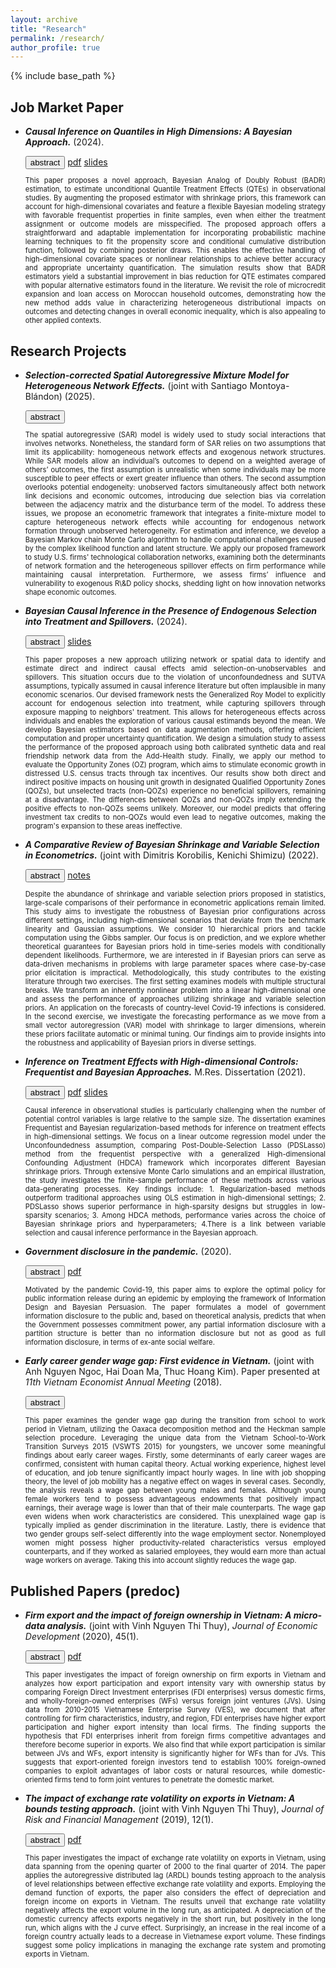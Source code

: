 ```yaml
---
layout: archive
title: "Research"
permalink: /research/
author_profile: true
---
```


{% include base_path %}


## Job Market Paper
- ***Causal Inference on Quantiles in High Dimensions: A Bayesian Approach.*** (2024).

  <div class="collapsible"> 
    <button class="button-4 collapsible-btn">abstract</button>
    <a class="button-4" href="../files/BADRQTE-DuongTrinh.pdf">pdf</a> 
    <a class="button-4" href="../files/BADRQTEslides.pdf">slides</a> 
  <div class="collapsible-content">
    <p style="text-align:justify;font-size:80%;">
      This paper proposes a novel approach, Bayesian Analog of Doubly Robust (BADR) estimation, to estimate unconditional Quantile Treatment Effects (QTEs) in observational studies. By augmenting the proposed estimator with shrinkage priors, this framework can account for high-dimensional covariates and feature a flexible Bayesian modeling strategy with favorable frequentist properties in finite samples, even when either the treatment assignment or outcome models are misspecified. The proposed approach offers a straightforward and adaptable implementation for incorporating probabilistic machine learning techniques to fit the propensity score and conditional cumulative distribution function, followed by combining posterior draws. This enables the effective handling of high-dimensional covariate spaces or nonlinear relationships to achieve better accuracy and appropriate uncertainty quantification. The simulation results show that BADR estimators yield a substantial improvement in bias reduction for QTE estimates compared with popular alternative estimators found in the literature. We revisit the role of microcredit expansion and loan access on Moroccan household outcomes, demonstrating how the new method adds value in characterizing heterogeneous distributional impacts on outcomes and detecting changes in overall economic inequality, which is also appealing to other applied contexts.
    </p>
  </div>
  </div>

## Research Projects

- ***Selection-corrected Spatial Autoregressive Mixture Model for Heterogeneous Network Effects.*** (joint with Santiago Montoya-Blándon) (2025).

  <div class="collapsible"> 
    <button class="button-4 collapsible-btn">abstract</button>
  <div class="collapsible-content" style="max-height: 80%">
    <p style="text-align:justify;font-size:80%;">
      The spatial autoregressive (SAR) model is widely used to study social interactions that involves networks. Nonetheless, the standard form of SAR relies on two assumptions that limit its applicability: homogeneous network effects and exogenous network structures. While SAR models allow an individual’s outcomes to depend on a weighted average of others’ outcomes, the first assumption is unrealistic when some individuals may be more susceptible to peer effects or exert greater influence than others. The second assumption overlooks potential endogeneity: unobserved factors simultaneously affect both network link decisions and economic outcomes, introducing due selection bias via correlation between the adjacency matrix and the disturbance term of the model. To address these issues, we propose an econometric framework that integrates a finite-mixture model to capture heterogeneous network effects while accounting for endogenous network formation through unobserved heterogeneity. For estimation and inference, we develop a Bayesian Markov chain Monte Carlo algorithm to handle computational challenges caused by the complex likelihood function and latent structure.  We apply our proposed framework to study U.S. firms' technological collaboration networks, examining both the determinants of network formation and the heterogeneous spillover effects on firm performance while maintaining causal interpretation. Furthermore, we assess firms’ influence and vulnerability to exogenous R\&D policy shocks, shedding light on how innovation networks shape economic outcomes.
    </p>
  </div>
  </div>


- ***Bayesian Causal Inference in the Presence of Endogenous Selection into Treatment and Spillovers.*** (2024).

  <div class="collapsible"> 
    <button class="button-4 collapsible-btn">abstract</button>
    <a class="button-4" href="../files/BayesianCIESslides.pdf">slides</a> 
  <div class="collapsible-content">
    <p style="text-align:justify;font-size:80%;">
      This paper proposes a new approach utilizing network or spatial data to identify and estimate direct and indirect causal effects amid selection-on-unobservables and spillovers. This situation occurs due to the violation of unconfoundedness and SUTVA assumptions, typically assumed in causal inference literature but often implausible in many economic scenarios. Our devised framework nests the Generalized Roy Model to explicitly account for endogenous selection into treatment, while capturing spillovers through exposure mapping to neighbors' treatment. This allows for heterogeneous effects across individuals and enables the exploration of various causal estimands beyond the mean. We develop Bayesian estimators based on data augmentation methods, offering efficient computation and proper uncertainty quantification. We design a simulation study to assess the performance of the proposed approach using both  calibrated synthetic data and real friendship network data from the Add-Health study. Finally, we apply our method to evaluate the Opportunity Zones (OZ) program, which aims to stimulate economic growth in distressed U.S. census tracts through tax incentives. Our results show both direct and indirect positive impacts on housing unit growth in designated Qualified Opportunity Zones (QOZs), but unselected tracts (non-QOZs) experience no beneficial spillovers, remaining at a disadvantage. The differences between QOZs and non-QOZs imply extending the positive effects to non-QOZs seems unlikely. Moreover, our model predicts that offering investment tax credits to non-QOZs would even lead to negative outcomes, making the program's expansion to these areas ineffective.
    </p>
  </div>
  </div>

- ***A Comparative Review of Bayesian Shrinkage and Variable Selection in Econometrics.*** (joint with Dimitris Korobilis, Kenichi Shimizu) (2022).

  <div class="collapsible"> 
    <button class="button-4 collapsible-btn">abstract</button>
    <a class="button-4" href="/research/kst">notes</a> 
  <div class="collapsible-content" style="max-height: 80%">
    <p style="text-align:justify;font-size:80%;">
      Despite the abundance of shrinkage and variable selection priors proposed in statistics, large-scale comparisons of their performance in econometric applications remain limited. This study aims to investigate the robustness of Bayesian prior configurations across different settings, including high-dimensional scenarios that deviate from the benchmark linearity and Gaussian assumptions. We consider 10 hierarchical priors and tackle computation using  the Gibbs sampler. Our focus is on prediction, and we explore whether theoretical guarantees for Bayesian priors hold in time-series models with conditionally dependent likelihoods. Furthermore, we are interested in if Bayesian priors can serve as data-driven mechanisms in problems with large parameter spaces where case-by-case prior elicitation is impractical. Methodologically, this study contributes to the existing literature through two exercises. The first setting examines models with multiple structural breaks. We transform an inherently nonlinear problem into a linear high-dimensional one and assess the performance of approaches utilizing shrinkage and variable selection priors. An application on the forecasts of country-level Covid-19 infections is considered. In the second exercise, we investigate the forecasting performance as we move from a small vector autoregression (VAR) model with shrinkage to larger dimensions, wherein these priors facilitate automatic or minimal tuning. Our findings aim to provide insights into the robustness and applicability of Bayesian priors in diverse settings.
    </p>
  </div>
  </div>
  
- ***Inference on Treatment Effects with High-dimensional Controls: Frequentist and Bayesian Approaches.*** M.Res. Dissertation (2021).

  <div class="collapsible"> 
    <button class="button-4 collapsible-btn">abstract</button>
    <a class="button-4" href="../files/MResDissertation-DuongTrinh.pdf">pdf</a> 
    <a class="button-4" href="../files/MResDissertation-slides.pdf">slides</a> 
  <div class="collapsible-content">
    <p style="text-align:justify;font-size:80%;">
      Causal inference in observational studies is particularly challenging when the number of potential control variables is large relative to the sample size. The dissertation examines Frequentist and Bayesian regularization-based methods for inference on treatment effects in high-dimensional settings. We focus on a linear outcome regression model under the Unconfoundedness assumption, comparing Post-Double-Selection Lasso (PDSLasso) method from the frequentist perspective with a generalized High-dimensional Confounding Adjustment (HDCA) framework which incorporates different Bayesian shrinkage priors. Through extensive Monte Carlo simulations and an empirical illustration, the study investigates the finite-sample performance of these methods across various data-generating processes. Key findings include: 1. Regularization-based methods outperform traditional approaches using OLS estimation in high-dimensional settings; 2. PDSLasso shows superior performance in high-sparsity designs but struggles in low-sparsity scenarios; 3. Among HDCA methods, performance varies across the choice of Bayesian shrinkage priors and hyperparameters; 4.There is a link between variable selection and causal inference performance in the Bayesian approach. 
    </p>
  </div>
  </div>

- ***Government disclosure in the pandemic.*** (2020).

  <div class="collapsible"> 
    <button class="button-4 collapsible-btn">abstract</button>
    <a class="button-4" href="../files/GovernmentDisclosure-DuongTrinh.pdf">pdf</a> 
  <div class="collapsible-content" style="max-height: 80%">
    <p style="text-align:justify;font-size:80%;">
      Motivated by the pandemic Covid-19, this paper aims to explore the optimal policy for public information release during an epidemic by employing the framework of Information Design and Bayesian Persuasion. The paper formulates a model of government information disclosure to the public and, based on theoretical analysis, predicts that when the Government possesses commitment power, any partial information disclosure with a partition structure is better than no information disclosure but not as good as full information disclosure, in terms of ex-ante social welfare.
    </p>
  </div>
  </div>

- ***Early career gender wage gap: First evidence in Vietnam.*** (joint with Anh Nguyen Ngoc, Hai Doan Ma, Thuc Hoang Kim). Paper presented at *11th Vietnam Economist Annual Meeting* (2018).

  <div class="collapsible"> 
    <button class="button-4 collapsible-btn">abstract</button>
  <div class="collapsible-content" style="max-height: 80%">
    <p style="text-align:justify;font-size:80%;">
      This paper examines the gender wage gap during the transition from school to work period in Vietnam, utilizing the Oaxaca decomposition method and the Heckman sample selection procedure. Leveraging the unique data from the Vietnam School-to-Work Transition Surveys 2015 (VSWTS 2015) for youngsters, we uncover some meaningful findings about early career wages. Firstly, some determinants of early career wages are confirmed, consistent with human capital theory. Actual working experience, highest level of education, and job tenure significantly impact hourly wages. In line with job shopping theory, the level of job mobility has a negative effect on wages in several cases. Secondly, the analysis reveals a wage gap between young males and females. Although young female workers tend to possess advantageous endowments that positively impact earnings, their average wage is lower than that of their male counterparts. The wage gap even widens when work characteristics are considered. This unexplained wage gap is typically implied as gender discrimination in the literature. Lastly, there is evidence that two gender groups self-select differently into the wage employment sector. Nonemployed women might possess higher productivity-related characteristics versus employed counterparts, and if they worked as salaried employees, they would earn more than actual wage workers on average. Taking this into account slightly reduces the wage gap.
    </p>
  </div>
  </div>

## Published Papers (predoc)
- ***Firm export and the impact of foreign ownership in Vietnam: A micro-data analysis.*** (joint with Vinh Nguyen Thi Thuy), *Journal of Economic Development* (2020), 45(1).

  <div class="collapsible"> 
    <button class="button-4 collapsible-btn">abstract</button>
    <a class="button-4" href="https://jed.cau.ac.kr/archives/45-1/45-1-7.pdf">pdf</a> 
  <div class="collapsible-content" style="max-height: 80%">
    <p style="text-align:justify;font-size:80%;">
      This paper investigates the impact of foreign ownership on firm exports in Vietnam and analyzes how export participation and export intensity vary with ownership status by comparing Foreign Direct Investment enterprises (FDI enterprises) versus domestic firms, and wholly-foreign-owned enterprises (WFs) versus foreign joint ventures (JVs). Using data from 2010-2015 Vietnamese Enterprise Survey (VES), we document that after controlling for firm characteristics, industry, and region, FDI enterprises have higher export participation and higher export intensity than local firms. The finding supports the hypothesis that FDI enterprises inherit from foreign firms competitive advantages and therefore become superior in exports. We also find that while export participation is similar between JVs and WFs, export intensity is significantly higher for WFs than for JVs. This suggests that export-oriented foreign investors tend to establish 100% foreign-owned companies to exploit advantages of labor costs or natural resources, while domestic-oriented firms tend to form joint ventures to penetrate the domestic market.
    </p>
  </div>
  </div>

- ***The impact of exchange rate volatility on exports in Vietnam: A bounds testing approach.*** (joint with Vinh Nguyen Thi Thuy), *Journal of Risk and Financial Management* (2019), 12(1).

  <div class="collapsible"> 
    <button class="button-4 collapsible-btn">abstract</button>
    <a class="button-4" href="https://www.mdpi.com/1911-8074/12/1/6">pdf</a> 
  <div class="collapsible-content" style="max-height: 80%">
    <p style="text-align:justify;font-size:80%;">
      This paper investigates the impact of exchange rate volatility on exports in Vietnam, using data spanning from the opening quarter of 2000 to the final quarter of 2014. The paper applies the autoregressive distributed lag (ARDL) bounds testing approach to the analysis of level relationships between effective exchange rate volatility and exports. Employing the demand function of exports, the paper also considers the effect of depreciation and foreign income on exports in Vietnam. The results unveil that exchange rate volatility negatively affects the export volume in the long run, as anticipated. A depreciation of the domestic currency affects exports negatively in the short run, but positively in the long run, which aligns with the J curve effect. Surprisingly, an increase in the real income of a foreign country actually leads to a decrease in Vietnamese export volume. These findings suggest some policy implications in managing the exchange rate system and promoting exports in Vietnam.
    </p>
  </div>
  </div>
